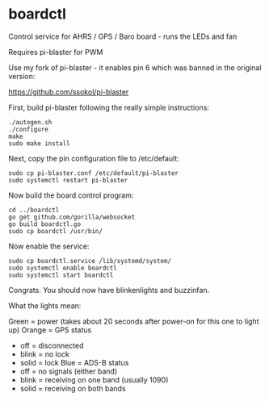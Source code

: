# boardctl
Control service for AHRS / GPS / Baro board - runs the LEDs and fan

Requires pi-blaster for PWM

Use my fork of pi-blaster - it enables pin 6 which was banned in the
original version:

https://github.com/ssokol/pi-blaster

First, build pi-blaster following the really simple instructions:

```
./autogen.sh
./configure
make
sudo make install
```

Next, copy the pin configuration file to /etc/default:

```
sudo cp pi-blaster.conf /etc/default/pi-blaster
sudo systemctl restart pi-blaster
```

Now build the board control program:

```
cd ../boardctl
go get github.com/gorilla/websocket
go build boardctl.go
sudo cp boardctl /usr/bin/
```

Now enable the service:

```
sudo cp boardctl.service /lib/systemd/system/
sudo systemctl enable boardctl
sudo systemctl start boardctl
```

Congrats. You should now have blinkenlights and buzzinfan.

What the lights mean:

Green = power (takes about 20 seconds after power-on for this one to light up)
Orange = GPS status
  * off = disconnected
  * blink = no lock
  * solid = lock
Blue = ADS-B status
  * off = no signals (either band)
  * blink = receiving on one band (usually 1090)
  * solid = receiving on both bands
  